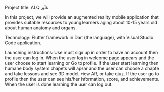  Project title: ALQ عَلَق
 
In this project, we will provide an augmented reality mobile application that provides suitable resources to young learners aging about 10-15 years old about human anatomy and organs.

Technology: Flutter framework in Dart (the language), with Visual Studio Code application.

Launching instructions: 
Use must sign up in order to have an account then the user can log in. 
When the user log in welcome page appears and the user choose to start learning or Go to profile.
If the user start learning then humane body system chapets will apear and the user can choose a chapte and take lessons and see 3D model, view AR, or take qiuz.
If the user go to profile then the user can see his/her information, score, and achievements.
When the user is done learning the user can log out.
